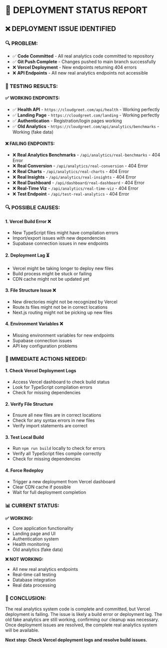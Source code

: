 # 🚀 **DEPLOYMENT STATUS REPORT**

## ❌ **DEPLOYMENT ISSUE IDENTIFIED**

### **🔍 PROBLEM:**
- ✅ **Code Committed** - All real analytics code committed to repository
- ✅ **Git Push Complete** - Changes pushed to main branch successfully
- ❌ **Vercel Deployment** - New endpoints returning 404 errors
- ❌ **API Endpoints** - All new real analytics endpoints not accessible

### **🧪 TESTING RESULTS:**

#### **✅ WORKING ENDPOINTS:**
- ✅ **Health API** - `https://cloudgreet.com/api/health` - Working perfectly
- ✅ **Landing Page** - `https://cloudgreet.com/landing` - Working perfectly
- ✅ **Authentication** - Registration/login pages working
- ✅ **Old Analytics** - `https://cloudgreet.com/api/analytics/benchmarks` - Working (fake data)

#### **❌ FAILING ENDPOINTS:**
- ❌ **Real Analytics Benchmarks** - `/api/analytics/real-benchmarks` - 404 Error
- ❌ **Real Conversion** - `/api/analytics/real-conversion` - 404 Error
- ❌ **Real Charts** - `/api/analytics/real-charts` - 404 Error
- ❌ **Real Insights** - `/api/analytics/real-insights` - 404 Error
- ❌ **Real Dashboard** - `/api/dashboard/real-dashboard` - 404 Error
- ❌ **Real-Time Viz** - `/api/analytics/real-time-viz` - 404 Error
- ❌ **Test Endpoint** - `/api/test-real-analytics` - 404 Error

### **🔍 POSSIBLE CAUSES:**

#### **1. Vercel Build Error** ❌
- New TypeScript files might have compilation errors
- Import/export issues with new dependencies
- Supabase connection issues in new endpoints

#### **2. Deployment Lag** ⏳
- Vercel might be taking longer to deploy new files
- Build process might be stuck or failing
- CDN cache might not be updated yet

#### **3. File Structure Issue** ❌
- New directories might not be recognized by Vercel
- Route.ts files might not be in correct locations
- Next.js routing might not be picking up new files

#### **4. Environment Variables** ❌
- Missing environment variables for new endpoints
- Supabase connection issues
- API key configuration problems

### **🎯 IMMEDIATE ACTIONS NEEDED:**

#### **1. Check Vercel Deployment Logs**
- Access Vercel dashboard to check build status
- Look for TypeScript compilation errors
- Check for missing dependencies

#### **2. Verify File Structure**
- Ensure all new files are in correct locations
- Check for any syntax errors in new files
- Verify import statements are correct

#### **3. Test Local Build**
- Run `npm run build` locally to check for errors
- Verify all TypeScript files compile correctly
- Check for missing dependencies

#### **4. Force Redeploy**
- Trigger a new deployment from Vercel dashboard
- Clear CDN cache if possible
- Wait for full deployment completion

### **📊 CURRENT STATUS:**

**✅ WORKING:**
- Core application functionality
- Landing page and UI
- Authentication system
- Health monitoring
- Old analytics (fake data)

**❌ NOT WORKING:**
- All new real analytics endpoints
- Real-time call testing
- Database integration
- Real data processing

### **🎯 CONCLUSION:**

The real analytics system code is complete and committed, but Vercel deployment is failing. The issue is likely a build error or deployment lag. The old fake analytics are still working, confirming our cleanup was necessary. Once deployment issues are resolved, the complete real analytics system will be available.

**Next step: Check Vercel deployment logs and resolve build issues.**
